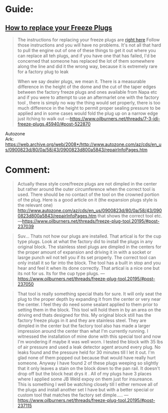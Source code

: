 # Guide:
## [How to replace your Freeze Plugs](https://www.oilburners.net/threads/how-to-replace-your-freeze-plugs.22387/)

>The instructions for replacing your freeze plugs are [right here](https://www.oilburners.net/threads/how-to-replace-your-freeze-plugs.22387/) Follow those instructions and you will have no problems.
>It's not all that hard to pull the engine out of one of these things to get it out where you can replace all teh plugs, and if you have one that has failed, I'd be concerned that someone has replaced the lot of them somewhere along the line and did it the wrong way, because it is extremely rare for a factory plug to leak
>
>When we say dealer plugs, we mean it. There is a measurable difference in the height of the dome and the cut of the taper edges between the factory freeze plugs and ones available from Napa etc and if you were to attempt to use an aftermarlet one with the factory tool , there is simply no way the thing would set properly, there is too much difference in the height to permit proper sealing pressure to be applied and in some cases would fold the plug up on a narrow edge just itching to walk out
—https://www.oilburners.net/threads/7-3-idi-freeze-plugs.45940/#post-522870

Autozone  
Ark: https://web.archive.org/web/2008*/http://www.autozone.com/az/cds/en_us/0900823d/80/0a/58/43/0900823d800a5843/repairInfoPages.htm


# Comment:
>Actually these style core/freeze plugs are not dimpled in the center but rather around the outer circumference when the correct tool is used. There should be no contact of the tool on the crowned portion of the plug.
>Here is a good article on it (the expansion plugs style is the relevant one)
>http://www.autozone.com/az/cds/en_us/0900823d/80/0a/58/43/0900823d800a5843/repairInfoPages.htm
>that shows the correct tool etc.
—https://www.oilburners.net/threads/freeze-plug-tool.20195/#post-237039

>Suv... Thats not how our plugs are installed. That artical is for the cup type plugs. Look at what the factory did to install the plugs in any original block. The stainless steel plugs are dimpled in the centers for the proper amount of expansion and driving it in with a socket or lasrge punch wil not tell you if its set properly. The correct tool can only install it so far into the block. The tool has a built in stop and you hear and feel it when its done correctly. That artical is a nice one but its not for us. Its for the cup type plugs.
—https://www.oilburners.net/threads/freeze-plug-tool.20195/#post-237050

>That tool is really something special thats for sure. It will only seat the plug to the proper depth by expanding it from the center or very near the center. I feel they do need some sealant applied to them prior to setting them in the block. This tool will hold them in by an area on the driving end thats designed for this. My original block still has the factory freeze plugs in it and they are stainless steel. They are dimpled in the center but the factory tool also has made a larger impression around the center than what I'm currently running. I witnessed the installation of mine done with this special tool and now I'm wondering if maybe it was well worn. I tested the block with 35 lbs of air pressure and used a leak detector agent around every plug. No leaks found and the pressure held for 30 minutes till I let it out. I'm glad none of them popped out because that would have really hurt someone. Anyway I have found 2 of these plugs weeping so slightly that it only leaves a stain on the block down to the pan rail. It doesn't drop off but the block heat drys it . All of my plugs have 3 places where I applied some JB Weld expoy on them just for insureance. This is something I well be watching closely till I either remove all of the plugs and install another set I have but with a better special or custom tool that matches the factory set dimple.....
—https://www.oilburners.net/threads/freeze-plug-tool.20195/#post-237115
